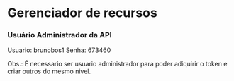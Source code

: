 # Gerenciador de recursos

### Usuário Administrador da API

Usuario: brunobos1
Senha: 673460

Obs.: É necessario ser usuario administrador para poder adiquirir o token e criar outros do mesmo nivel.
